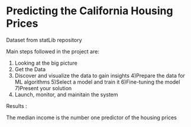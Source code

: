 # Predicting the California Housing Prices

Dataset from statLib repository


Main steps followed in the project are: 

1) Looking at the big picture
2) Get the Data
3) Discover and visualize the data to gain insights
4)Prepare the data for ML algorithms
5)Select a model and train it
6)Fine-tuning the model
7)Present your solution
8) Launch, monitor, and mainitain the system



Results :


The median income is the number one predictor of the housing prices
